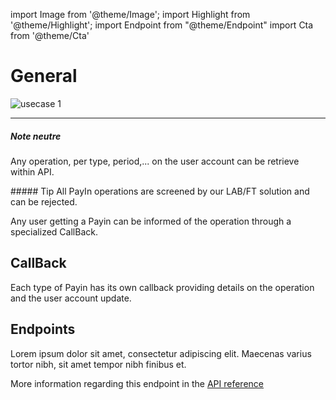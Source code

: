 import Image from '@theme/Image';
import Highlight from '@theme/Highlight';
import Endpoint from "@theme/Endpoint"
import Cta from '@theme/Cta'
# General
<Image src="docs/usecase-exemple-00.jpg" alt="usecase 1"/>

---

<Highlight>

##### Note neutre

Any operation, per type, period,... on the user account can be retrieve within API.
  
</Highlight>


<Highlight type="tip">
##### Tip
All PayIn operations are screened by our LAB/FT solution and can be rejected.
</Highlight>

Any user getting a Payin can be informed of the operation through a specialized CallBack.

## CallBack

Each type of Payin has its own callback providing details on the operation and the user account update.

## Endpoints

Lorem ipsum dolor sit amet, consectetur adipiscing elit. Maecenas varius tortor nibh, sit amet tempor nibh finibus et.


More information regarding this endpoint in the [API reference](/api/api1)

<Endpoint apiUrl="/v1.0/migrationProxy" path="/api​/v1.0​/users​/{userid}​/kyc​/identitycontrol" method="post"/>

<!-- <Endpoint apiUrl="/v1.0/migrationProxy" path="​/api/v1.0/users/{userid}/cards/{id}" method="delete"/> -->

<Cta
  context="doc"
  ui="button"
  link="/api/api1"
  label="Try it out"
/>


